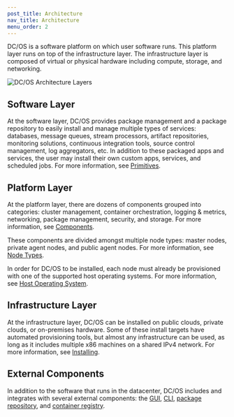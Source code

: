 ```yaml
---
post_title: Architecture
nav_title: Architecture
menu_order: 2
---
```


DC/OS is a software platform on which user software runs. This platform layer runs on top of the infrastructure layer. The infrastructure layer is composed of virtual or physical hardware including compute, storage, and networking.

![DC/OS Architecture Layers](/docs/1.9/overview/architecture/img/dcos-architecture-layers.png)

## Software Layer

At the software layer, DC/OS provides package management and a package repository to easily install and manage multiple types of services: databases, message queues, stream processors, artifact repositories, monitoring solutions, continuous integration tools, source control management, log aggregators, etc. In addition to these packaged apps and services, the user may install their own custom apps, services, and scheduled jobs. For more information, see [Primitives](/docs/1.9/overview/architecture/primitives/).

## Platform Layer

At the platform layer, there are dozens of components grouped into categories: cluster management, container orchestration, logging & metrics, networking, package management, security, and storage. For more information, see [Components](/docs/1.9/overview/architecture/components/).

These components are divided amongst multiple node types: master nodes, private agent nodes, and public agent nodes. For more information, see [Node Types](/docs/1.9/overview/architecture/node-types/).

In order for DC/OS to be installed, each node must already be provisioned with one of the supported host operating systems. For more information, see [Host Operating System](/docs/1.9/overview/concepts/#host-operating-system).

## Infrastructure Layer

At the infrastructure layer, DC/OS can be installed on public clouds, private clouds, or on-premises hardware. Some of these install targets have automated provisioning tools, but almost any infrastructure can be used, as long as it includes multiple x86 machines on a shared IPv4 network. For more information, see [Installing](/docs/1.9/administration/installing/).

## External Components

In addition to the software that runs in the datacenter, DC/OS includes and integrates with several external components: the [GUI](/docs/1.9/usage/webinterface/), [CLI](/docs/1.9/usage/cli/), [package repository](/docs/1.9/usage/repo/), and [container registry](/docs/1.9/overview/concepts/#container-registry).
